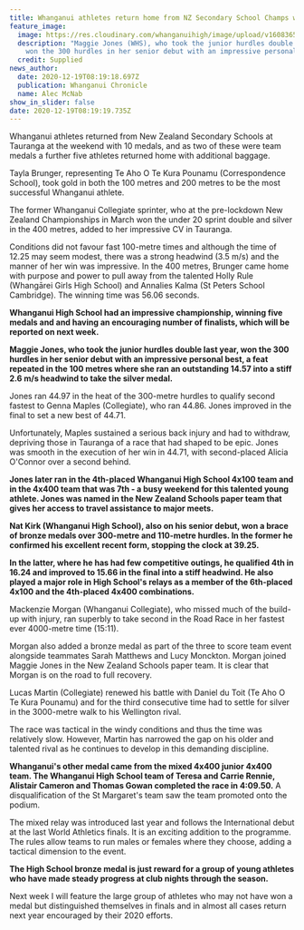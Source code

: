 ```yaml
---
title: Whanganui athletes return home from NZ Secondary School Champs with 10 medals
feature_image:
  image: https://res.cloudinary.com/whanganuihigh/image/upload/v1608365984/News/Maggie_Jones_chron_NZSS_Athletics_Dec_2020.jpg
  description: "Maggie Jones (WHS), who took the junior hurdles double last year,
    won the 300 hurdles in her senior debut with an impressive personal best. "
  credit: Supplied
news_author:
  date: 2020-12-19T08:19:18.697Z
  publication: Whanganui Chronicle
  name: Alec McNab
show_in_slider: false
date: 2020-12-19T08:19:19.735Z
---
```

Whanganui athletes returned from New Zealand Secondary Schools at Tauranga at the weekend with 10 medals, and as two of these were team medals a further five athletes returned home with additional baggage.

Tayla Brunger, representing Te Aho O Te Kura Pounamu (Correspondence School), took gold in both the 100 metres and 200 metres to be the most successful Whanganui athlete.

The former Whanganui Collegiate sprinter, who at the pre-lockdown New Zealand Championships in March won the under 20 sprint double and silver in the 400 metres, added to her impressive CV in Tauranga.

Conditions did not favour fast 100-metre times and although the time of 12.25 may seem modest, there was a strong headwind (3.5 m/s) and the manner of her win was impressive. In the 400 metres, Brunger came home with purpose and power to pull away from the talented Holly Rule (Whangārei Girls High School) and Annalies Kalma (St Peters School Cambridge). The winning time was 56.06 seconds.

**Whanganui High School had an impressive championship, winning five medals and and having an encouraging number of finalists, which will be reported on next week.**

**Maggie Jones, who took the junior hurdles double last year, won the 300 hurdles in her senior debut with an impressive personal best, a feat repeated in the 100 metres where she ran an outstanding 14.57 into a stiff 2.6 m/s headwind to take the silver medal.**

Jones ran 44.97 in the heat of the 300-metre hurdles to qualify second fastest to Genna Maples (Collegiate), who ran 44.86. Jones improved in the final to set a new best of 44.71.

Unfortunately, Maples sustained a serious back injury and had to withdraw, depriving those in Tauranga of a race that had shaped to be epic. Jones was smooth in the execution of her win in 44.71, with second-placed Alicia O'Connor over a second behind.

**Jones later ran in the 4th-placed Whanganui High School 4x100 team and in the 4x400 team that was 7th - a busy weekend for this talented young athlete. Jones was named in the New Zealand Schools paper team that gives her access to travel assistance to major meets.**

**Nat Kirk (Whanganui High School), also on his senior debut, won a brace of bronze medals over 300-metre and 110-metre hurdles. In the former he confirmed his excellent recent form, stopping the clock at 39.25.**

**In the latter, where he has had few competitive outings, he qualified 4th in 16.24 and improved to 15.66 in the final into a stiff headwind. He also played a major role in High School's relays as a member of the 6th-placed 4x100 and the 4th-placed 4x400 combinations.**

Mackenzie Morgan (Whanganui Collegiate), who missed much of the build-up with injury, ran superbly to take second in the Road Race in her fastest ever 4000-metre time (15:11).

Morgan also added a bronze medal as part of the three to score team event alongside teammates Sarah Matthews and Lucy Monckton. Morgan joined Maggie Jones in the New Zealand Schools paper team. It is clear that Morgan is on the road to full recovery.

Lucas Martin (Collegiate) renewed his battle with Daniel du Toit (Te Aho O Te Kura Pounamu) and for the third consecutive time had to settle for silver in the 3000-metre walk to his Wellington rival.

The race was tactical in the windy conditions and thus the time was relatively slow. However, Martin has narrowed the gap on his older and talented rival as he continues to develop in this demanding discipline.

**Whanganui's other medal came from the mixed 4x400 junior 4x400 team. The Whanganui High School team of Teresa and Carrie Rennie, Alistair Cameron and Thomas Gowan completed the race in 4:09.50.** A disqualification of the St Margaret's team saw the team promoted onto the podium.

The mixed relay was introduced last year and follows the International debut at the last World Athletics finals. It is an exciting addition to the programme. The rules allow teams to run males or females where they choose, adding a tactical dimension to the event.

**The High School bronze medal is just reward for a group of young athletes who have made steady progress at club nights through the season.**

Next week I will feature the large group of athletes who may not have won a medal but distinguished themselves in finals and in almost all cases return next year encouraged by their 2020 efforts.